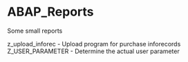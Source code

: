# ABAP_Reports
Some small reports 

z_upload_inforec - Upload program for purchase inforecords
Z_USER_PARAMETER - Determine the actual user parameter
